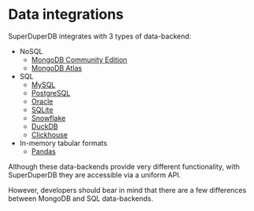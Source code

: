 # Data integrations

SuperDuperDB integrates with 3 types of data-backend:

- NoSQL
    - [MongoDB Community Edition](https://www.mongodb.com/try/download/community)
    - [MongoDB Atlas](https://www.mongodb.com/products/platform/atlas-database)
- SQL
    - [MySQL](https://www.mysql.com/)
    - [PostgreSQL](https://www.postgresql.org/)
    - [Oracle](https://www.oracle.com/database/)
    - [SQLite](https://www.sqlite.org/)
    - [Snowflake](https://www.snowflake.com/en/)
    - [DuckDB](https://duckdb.org/)
    - [Clickhouse](https://clickhouse.com/)
- In-memory tabular formats
    - [Pandas](https://pandas.pydata.org/docs/)

Although these data-backends provide very different functionality, 
with SuperDuperDB they are accessible via a uniform API.

However, developers should bear in mind that there are a few 
differences between MongoDB and SQL data-backends.


